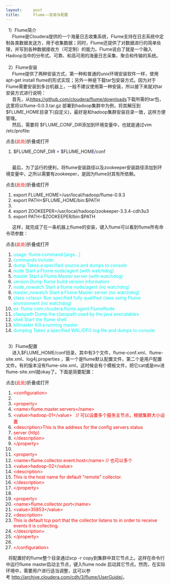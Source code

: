 ```yaml
---
layout:     post
title:      Flume——安装与配置
---
```

<div id="article_content" class="article_content clearfix csdn-tracking-statistics" data-pid="blog" data-mod="popu_307" data-dsm="post">
								            <link rel="stylesheet" href="https://csdnimg.cn/release/phoenix/template/css/ck_htmledit_views-f76675cdea.css">
						<div class="htmledit_views" id="content_views">
                
<div class="Blog_contain">
<div class="Blog_left">
<div class="Blog_left1 Blog_bg1">
<div class="Blog_con2">
<div class="Blog_wz1">  1）Flume简介
<div>     Flume是Cloudera提供的一个海量日志收集系统，Flume支持在日志系统中定制各类数据发送方，用于收集数据；同时，Flume还提供了对数据进行的简单处理，并写到各种数据接收方（可定制）的能力。Flume说白了就是一个融入Hadoop当中的分布式、可靠、和高可用的海量日志采集、聚合和传输的系统。</div>
<div><br></div>
<div>  2）Flume安装</div>
<div>     Flume提供了两种安装方式，第一种和普通的unix环境安装软件一样，使用apt-get install flume的形式实现；另外一种是下载tar包安装方式。因为对于Flume需要安装到多台机器上，一般不建议使用第一种安装，所以接下来就对tar安装方式进行说明：</div>
<div>     首先，从<a href="https://github.com/cloudera/flume/downloads" rel="nofollow">https://github.com/cloudera/flume/downloads</a>下载所需的tar包，这里将以flume-0.0.3.tar.gz 部署到hadoop集群中为例，将其解压到$FLUME_HOME目录下(自定义)，最好是和hadoop集群安装目录一致，这样方便管理。</div>
<div>     然后，需要将<span style="font-family:'Lucida Grande CY', 'Lucida Grande', 'Lucida Sans', Helvetica, Arial, sans-serif;color:#505050;font-size:13px;line-height:19px;text-align:left;background-color:rgb(250,250,250);"> </span>$FLUME_CONF_DIR添加到环境变量中，也就是通过vim
 /etc/profile:</div>
<div>
<div class="codeheads">
<p>点击(<span style="color:#FF0000;">此处</span>)折叠或打开</p>
</div>
<div id="code749" class="codeText">
<ol start="1" class="dp-css" style="margin-left:0px;"><li>$FLUME_CONF_DIR <span style="color:#0000CC;">=</span> $FLUME_HOME<span style="color:#0000CC;">/</span>conf</li></ol></div>
</div>
<br><div style="text-align:left;">     最后，为了运行的便利，将flume安装路径以及zookeeper安装路径添加到环境变量中，之所以需要有zookeeper，是因为flume对其有所依赖。</div>
<div style="text-align:left;">
<div>
<div class="codeheads">
<p>点击(<span style="color:#FF0000;">此处</span>)折叠或打开</p>
</div>
<div id="code892" class="codeText">
<ol start="1" class="dp-css" style="margin-left:0px;"><li>export FLUME_HOME=/usr/local/hadoop/flume-0.9.3</li><li>export PATH=$FLUME_HOME/bin:$PATH</li><li><br></li><li>export ZOOKEEPER=/usr/local/hadoop/zookeeper-3.3.4-cdh3u3</li><li>export PATH=$ZOOKEEPER/bin:$PATH</li></ol></div>
</div>
     这样，就完成了在一条机器上flume的安装，键入flume可以看到flume所有命令项参数：</div>
<div style="text-align:left;">
<div>
<div class="codeheads">
<p>点击(<span style="color:#FF0000;">此处</span>)折叠或打开</p>
</div>
<div id="code574" class="codeText">
<ol start="1" class="dp-css" style="margin-left:0px;"><li><span style="color:#00f0f0;">usage: flume command [args...]</span></li><li><span style="color:#00f0f0;">commands include: </span></li><li><span style="color:#00f0f0;">dump Takes a specified source and dumps to console</span></li><li><span style="color:#00f0f0;">node Start a Flume node/agent (with watchdog)</span></li><li><span style="color:#00f0f0;">master Start a Flume Master server (with watchdog)</span></li><li><span style="color:#00f0f0;">version Dump flume build version information </span>
</li><li><span style="color:#00f0f0;">node_nowatch Start a flume node/agent (no watchdog)</span></li><li><span style="color:#00f0f0;">master_nowatch Start a Flume Master server (no watchdog)</span></li><li><span style="color:#00f0f0;">class &lt;class&gt; Run specified fully qualified class using Flume environment (no watchdog)</span></li><li><span style="color:#00f0f0;">ex: flume com.cloudera.flume.agent.FlumeNode </span>
</li><li><span style="color:#00f0f0;">classpath Dump the classpath used by the java executables</span></li><li><span style="color:#00f0f0;">shell Start the flume shell</span></li><li><span style="color:#00f0f0;">killmaster Kill a running master</span></li><li><span style="color:#00f0f0;">dumplog Takes a specified WAL/DFO log file and dumps to console</span></li></ol></div>
</div>
</div>
<div style="text-align:left;"><br></div>
<div style="text-align:left;">  3）Flume配置</div>
<div style="text-align:left;">     进入$FLUME_HOME/conf目录，其中有3个文件，flume-conf.xml、flume-site.xml、log4j.properties ，第一个是flume默认配置文件，第二个是用户配置文件。有的版本没有flume-site.xml，这时候会有个模板文件，把它cat或是mv进flume-site.xml就okay了。下面是简要配置：</div>
<div style="text-align:left;">
<div>
<div class="codeheads">
<p>点击(<span style="color:#FF0000;">此处</span>)折叠或打开</p>
</div>
<div id="code716" class="codeText">
<ol start="1" class="dp-css" style="margin-left:0px;"><li><span style="color:#f00000;">&lt;configuration&gt;</span></li><li><br></li><li><span style="color:#f00000;">&lt;property&gt;</span></li><li><span style="color:#f00000;">&lt;name&gt;flume.master.servers&lt;/name&gt;</span></li><li><span style="color:#f00000;">&lt;value&gt;hadoop-01&lt;/value&gt;   // 可以设置多个服务主节点，根据集群大小设置</span></li><li><span style="color:#f00000;">&lt;description&gt;This is the address for the config servers status</span></li><li><span style="color:#f00000;">server (http)</span></li><li><span style="color:#f00000;">&lt;/description&gt;</span></li><li><span style="color:#f00000;">&lt;/property&gt;</span></li><li><br></li><li><span style="color:#f00000;">&lt;property&gt;</span></li><li><span style="color:#f00000;">&lt;name&gt;flume.collector.event.host&lt;/name&gt; // 也可以多个</span></li><li><span style="color:#f00000;">&lt;value&gt;hadoop-02&lt;/value&gt;</span></li><li><span style="color:#f00000;">&lt;description&gt;</span></li><li><span style="color:#f00000;">This is the host name for default "remote" collector.</span></li><li><span style="color:#f00000;">&lt;/description&gt;</span></li><li><span style="color:#f00000;">&lt;/property&gt;</span></li><li><br></li><li><span style="color:#f00000;">&lt;property&gt;</span></li><li><span style="color:#f00000;">&lt;name&gt;flume.collector.port&lt;/name&gt; </span></li><li><span style="color:#f00000;">&lt;value&gt;35853&lt;/value&gt;</span></li><li><span style="color:#f00000;">&lt;description&gt;</span></li><li><span style="color:#f00000;">This is default tcp port that the collector listens to in order to receive events it is collecting.</span></li><li><span style="color:#f00000;">&lt;/description&gt;</span></li><li><span style="color:#f00000;">&lt;/property&gt;</span></li><li><span style="color:#f00000;"><br></span></li><li><span style="color:#f00000;">&lt;/configuration&gt;</span></li></ol></div>
</div>
  将配置好的flume整个目录通过scp -r copy到集群中其它节点上。这样在命令行中运行flume master启动主节点，键入flume node 启动其它节点。然而，在实际环境中，需要用户进行适当调整，这可以参考 <a href="http://archive.cloudera.com/cdh/3/flume/UserGuide/" rel="nofollow">http://archive.cloudera.com/cdh/3/flume/UserGuide/</a>。</div>
</div>
</div>
</div>
</div>
</div>
            </div>
                </div>